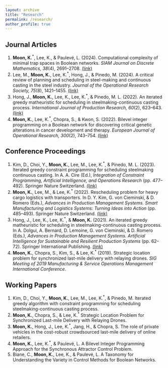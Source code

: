 ```yaml
---
layout: archive
title: "Research"
permalink: /research/
author_profile: true
---
```


<!-- {% if site.author.googlescholar %}
  <div class="wordwrap">You can also find my articles on <a href="{{site.author.googlescholar}}">my Google Scholar profile</a>.</div>
{% endif %} -->

## Journal Articles

1. **Moon, K.**<sup>\*</sup>, Lee, K., & Paulevé, L. (2024). Computational complexity of minimal trap spaces in Boolean networks. *SIAM Journal on Discrete Mathematics, 38*(4), 2691–2708. [(link)](https://doi.org/10.1137/23M1553248)
1. Lee, M., **Moon, K.**, Lee, K.<sup>\*</sup>, Hong, J., & Pinedo, M. (2024). A critical review of planning and scheduling in steel-making and continuous casting in the steel industry. *Journal of the Operational Research Society, 75*(8), 1421–1455. [(link)](https://doi.org/10.1080/01605682.2023.2265416)
1. Hong, J., **Moon, K.**, Lee, K., Lee, K.<sup>\*</sup>, & Pinedo, M. L. (2022). An iterated greedy matheuristic for scheduling in steelmaking-continuous casting process. *International Journal of Production Research, 60*(2), 623–643. [(link)](https://doi.org/10.1080/00207543.2021.1975839)
1. **Moon, K.**, Lee, K.<sup>\*</sup>, Chopra, S., & Kwon, S. (2022). Bilevel integer programming on a Boolean network for discovering critical genetic alterations in cancer development and therapy. *European Journal of Operational Research, 300*(2), 743–754. [(link)](https://doi.org/10.1016/j.ejor.2021.10.019)

## Conference Proceedings

1. Kim, D., Choi, Y., **Moon, K.**, Lee, M., Lee, K.<sup>\*</sup>, & Pinedo, M. L. (2023). Iterated greedy constraint programming for scheduling steelmaking continuous casting. In A. A. Cire (Ed.), *Integration of Constraint Programming, Artificial Intelligence, and Operations Research* (pp. 477–492). Springer Nature Switzerland. [(link)](https://doi.org/10.1007/978-3-031-33271-5_31)
1. **Moon, K.**, Lee, M., & Lee, K.<sup>\*</sup> (2022). Rescheduling problem for heavy cargo logistics with transporters. In D. Y. Kim, G. von Cieminski, & D. Romero (Eds.), *Advances in Production Management Systems. Smart Manufacturing and Logistics Systems: Turning Ideas into Action* (pp. 485–493). Springer Nature Switzerland. [(link)](https://doi.org/10.1007/978-3-031-16407-1_57)
1. Hong, J., Lee, K., Lee, K.<sup>\*</sup>, & **Moon, K.** (2021). An iterated greedy matheuristic for scheduling in steelmaking-continuous casting process. In A. Dolgui, A. Bernard, D. Lemoine, G. von Cieminski, & D. Romero (Eds.), *Advances in Production Management Systems. Artificial Intelligence for Sustainable and Resilient Production Systems* (pp. 62–72). Springer International Publishing. [(link)](https://doi.org/10.1007/978-3-030-85874-2_7)
1. **Moon, K.**, Chopra, S., Kim, S., & Lee, K.<sup>\*</sup> (2019). Strategic location problem for synchronized last-mile delivery with relaying drones. *SIG Meeting of 2019 Manufacturing & Service Operations Management International Conference*.

## Working Papers

1. Kim, D., Choi, Y., **Moon, K.**, Lee, M., Lee, K.<sup>\*</sup>, & Pinedo, M. Iterated greedy algorithm with constraint programming for scheduling steelmaking-continuous casting process.
1. **Moon, K.**, Chopra, S., & Lee, K.<sup>\*</sup> Strategic Location Problem for Synchronized Last-mile Delivery with Relaying Drones.
1. **Moon, K.**, Hong, J., Lee, K.<sup>\*</sup>, Jang, H., & Chopra, S. The role of private vehicles in the cost-robust crowdsourced last-mile delivery of online retailers.
1. **Moon, K.**, Lee, K.<sup>\*</sup>, & Paulevé, L. A Bilevel Integer Programming Approach for the Synchronous Attractor Control Problem.
1. Biane, C., **Moon, K.**, Lee, K., & Paulevé, L. A Taxonomy for Understanding the Variety in Control Methods for Boolean Networks.